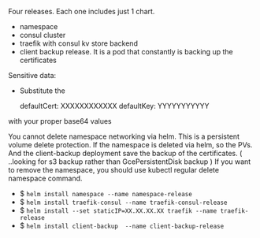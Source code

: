 Four releases. Each one includes just 1 chart.

- namespace
- consul cluster
- traefik with consul kv store backend
- client backup release. It is a pod that constantly is backing up the certificates

Sensitive data:

- Substitute the 

  defaultCert: XXXXXXXXXXXX
  defaultKey: YYYYYYYYYYY 

with your proper base64 values

You cannot delete namespace networking via helm. This is a persistent volume delete protection. If the
namespace is deleted via helm, so the PVs. And the client-backup deployment save the backup of the certificates.
( ..looking for s3 backup rather than GcePersistentDisk backup )
If you want to remove the namespace, you should use kubectl regular delete namespace command.

* $ ``helm install namespace --name namespace-release``
* $ ``helm install traefik-consul --name traefik-consul-release``
* $ ``helm install --set staticIP=XX.XX.XX.XX traefik --name traefik-release``
* $ ``helm install client-backup  --name client-backup-release``
